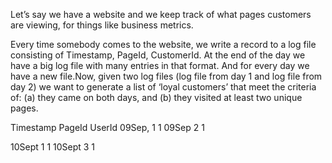 Let’s say we have a website and we keep track of what pages customers are viewing, for things like business metrics.


Every time somebody comes to the website, we write a record to a log file consisting of Timestamp, PageId, CustomerId. At the end of the day we have a big log file with many entries in that format. And for every day we have a new file.Now, given two log files (log file from day 1 and log file from day 2) we want to generate a list of ‘loyal customers’ that meet the criteria of: (a) they came on both days, and (b) they visited at least two unique pages.

Timestamp	PageId	UserId
09Sep, 		1		1
09Sep		2		1

10Sept		1		1
10Sept		3		1